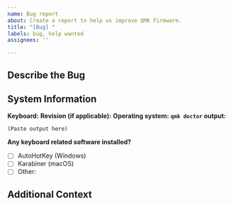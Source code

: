 ```yaml
---
name: Bug report
about: Create a report to help us improve QMK Firmware.
title: "[Bug] "
labels: bug, help wanted
assignees: ''

---
```


<!-- Provide a general summary of the bug in the title above. -->

<!--- This template is entirely optional and can be removed, but is here to help both you and us. -->
<!--- Anything on lines wrapped in comments like these will not show up in the final text. -->

## Describe the Bug

<!-- A clear and concise description of what the bug is. -->

## System Information

**Keyboard:** 
**Revision (if applicable):** 
**Operating system:** 
**`qmk doctor` output:** 
```
(Paste output here)
```

**Any keyboard related software installed?** 
 - [ ] AutoHotKey (Windows)
 - [ ] Karabiner (macOS)
 - [ ] Other:

## Additional Context

<!-- Add any other relevant information about the problem here. -->
